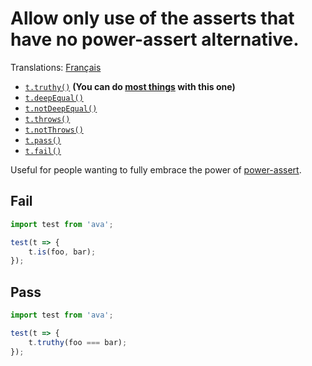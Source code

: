 # Allow only use of the asserts that have no power-assert alternative.

Translations: [Français](https://github.com/avajs/ava-docs/blob/master/fr_FR/related/eslint-plugin-ava/docs/rules/prefer-power-assert.md)

- [`t.truthy()`](https://github.com/sindresorhus/ava#truthyvalue-message) __(You can do [most things](https://github.com/sindresorhus/ava#enhanced-assertion-messages) with this one)__
- [`t.deepEqual()`](https://github.com/sindresorhus/ava#deepequalvalue-expected-message)
- [`t.notDeepEqual()`](https://github.com/sindresorhus/ava#notdeepequalvalue-expected-message)
- [`t.throws()`](https://github.com/sindresorhus/ava#throwsfunctionpromise-error-message)
- [`t.notThrows()`](https://github.com/sindresorhus/ava#notthrowsfunctionpromise-message)
- [`t.pass()`](https://github.com/sindresorhus/ava#passmessage)
- [`t.fail()`](https://github.com/sindresorhus/ava#failmessage)

Useful for people wanting to fully embrace the power of [power-assert](https://github.com/power-assert-js/power-assert).


## Fail

```js
import test from 'ava';

test(t => {
	t.is(foo, bar);
});
```


## Pass

```js
import test from 'ava';

test(t => {
	t.truthy(foo === bar);
});
```
